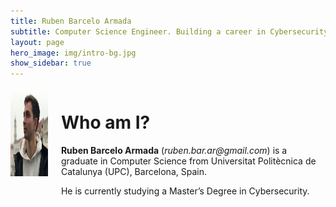 ```yaml
---
title: Ruben Barcelo Armada
subtitle: Computer Science Engineer. Building a career in Cybersecurity. 
layout: page
hero_image: img/intro-bg.jpg
show_sidebar: true
---
```

<!---
hero_height: is-fullheight
-->

<div class="columns is-multiline is-mobile is-centered">
	<div class="column is-2-desktop  is-4-tablet is-6-mobile">
			<img src="img/me.jpg" height=142 width=143/>
	</div>
	<div class="column is-6-desktop is-6-tablet is-12-mobile content">
			<h1 class="has-text-centered"> Who am I? </h1>
			<p><strong>Ruben Barcelo Armada</strong> (<em>ruben.bar.ar@gmail.com</em>) is a graduate in Computer Science from Universitat Politècnica de Catalunya (UPC), Barcelona, Spain.</p> 
			<p>He is currently studying a Master’s Degree in Cybersecurity. </p>
	</div>
</div>


<div class="columns is-multiline is-mobile is-centered">
    <a href="https://www.linkedin.com/in/rubenbarar/" class="button is-normal is-linkedin is-outlined">
        <span class="icon">
          <i class="fab fa-linkedin fa-lg"></i>
        </span>
    </a>
    <a href="https://github.com/RubenBar" class="button is-normal is-github is-outlined">
        <span class="icon">
          <i class="fab fa-github fa-lg"></i>
        </span>
    </a>
</div>
